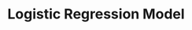 ---
title: "Logistic Regression Model"

categories: ['']

tags: ['Logistic', 'Regression', 'Model']

arabic: ['نموذج الانحدار اللوجستي']

publishers: ['معجم مصطلحات التعلم الآلي والتعلم العميق وعلم البيانات']

types: "word"

slug: ""
---